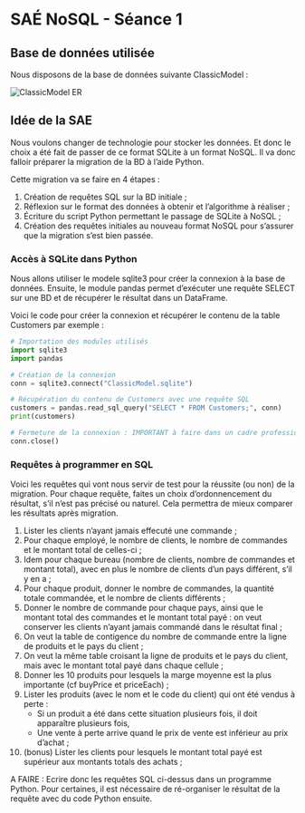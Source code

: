 # SAÉ NoSQL - Séance 1

## Base de données utilisée

Nous disposons de la base de données suivante ClassicModel :

![ClassicModel ER](https://github.com/alannadevgen/resources-nosql/blob/main/SAE/img/ClassicModel-ER.png)


## Idée de la SAE

Nous voulons changer de technologie pour stocker les données. Et donc le choix a été fait de passer de ce format SQLite à un format NoSQL. Il va donc falloir préparer la migration de la BD à l’aide Python.

Cette migration va se faire en 4 étapes :

1. Création de requêtes SQL sur la BD initiale ;
2. Réflexion sur le format des données à obtenir et l’algorithme à réaliser ;
3. Écriture du script Python permettant le passage de SQLite à NoSQL ;
4. Création des requêtes initiales au nouveau format NoSQL pour s’assurer que la migration s’est bien passée.

### Accès à SQLite dans Python

Nous allons utiliser le modele sqlite3 pour créer la connexion à la base de données. Ensuite, le module pandas permet d’exécuter une requête SELECT sur une BD et de récupérer le résultat dans un DataFrame.

Voici le code pour créer la connexion et récupérer le contenu de la table Customers par exemple :

```python
# Importation des modules utilisés
import sqlite3
import pandas

# Création de la connexion
conn = sqlite3.connect("ClassicModel.sqlite")

# Récupération du contenu de Customers avec une requête SQL
customers = pandas.read_sql_query("SELECT * FROM Customers;", conn)
print(customers)

# Fermeture de la connexion : IMPORTANT à faire dans un cadre professionnel
conn.close()
```

###  Requêtes à programmer en SQL

Voici les requêtes qui vont nous servir de test pour la réussite (ou non) de la migration. Pour chaque requête, faites un choix d’ordonnencement du résultat, s’il n’est pas précisé ou naturel. Cela permettra de mieux comparer les résultats après migration.

1. Lister les clients n’ayant jamais effecuté une commande ;
2. Pour chaque employé, le nombre de clients, le nombre de commandes et le montant total de celles-ci ;
3. Idem pour chaque bureau (nombre de clients, nombre de commandes et montant total), avec en plus le nombre de clients d’un pays différent, s’il y en a ;
4. Pour chaque produit, donner le nombre de commandes, la quantité totale commandée, et le nombre de clients différents ;
5. Donner le nombre de commande pour chaque pays, ainsi que le montant total des commandes et le montant total payé : on veut conserver les clients n’ayant jamais commandé dans le résultat final ;
6. On veut la table de contigence du nombre de commande entre la ligne de produits et le pays du client ;
7. On veut la même table croisant la ligne de produits et le pays du client, mais avec le montant total payé dans chaque cellule ;
8. Donner les 10 produits pour lesquels la marge moyenne est la plus importante (cf buyPrice et priceEach) ;
9. Lister les produits (avec le nom et le code du client) qui ont été vendus à perte :
    - Si un produit a été dans cette situation plusieurs fois, il doit apparaître plusieurs fois,
    - Une vente à perte arrive quand le prix de vente est inférieur au prix d’achat ;
10. (bonus) Lister les clients pour lesquels le montant total payé est supérieur aux montants totals des achats ;

A FAIRE : Ecrire donc les requêtes SQL ci-dessus dans un programme Python. Pour certaines, il est nécessaire de ré-organiser le résultat de la requête avec du code Python ensuite.